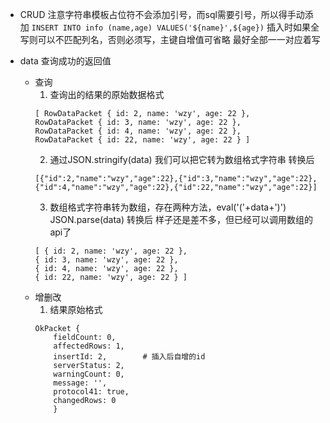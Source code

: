 - CRUD   注意字符串模板占位符不会添加引号，而sql需要引号，所以得手动添加
`INSERT INTO info (name,age) VALUES('${name}',${age})`    插入时如果全写则可以不匹配列名，否则必须写，主键自增值可省略 最好全部一一对应着写







- data   查询成功的返回值
    - 查询
        1. 查询出的结果的原始数据格式
        ```
        [ RowDataPacket { id: 2, name: 'wzy', age: 22 },
        RowDataPacket { id: 3, name: 'wzy', age: 22 },
        RowDataPacket { id: 4, name: 'wzy', age: 22 },
        RowDataPacket { id: 22, name: 'wzy', age: 22 } ]
        ```
        2. 通过JSON.stringify(data) 我们可以把它转为数组格式字符串   转换后
        ```
        [{"id":2,"name":"wzy","age":22},{"id":3,"name":"wzy","age":22},{"id":4,"name":"wzy","age":22},{"id":22,"name":"wzy","age":22}]
        ```
        3. 数组格式字符串转为数组，存在两种方法，eval('('+data+')')    JSON.parse(data)   转换后  样子还是差不多，但已经可以调用数组的api了
        ``` 
        [ { id: 2, name: 'wzy', age: 22 },
        { id: 3, name: 'wzy', age: 22 },
        { id: 4, name: 'wzy', age: 22 },
        { id: 22, name: 'wzy', age: 22 } ]
        ```
    - 增删改
        1. 结果原始格式
        ```
        OkPacket {
            fieldCount: 0,
            affectedRows: 1,
            insertId: 2,        # 插入后自增的id
            serverStatus: 2,
            warningCount: 0,
            message: '',
            protocol41: true,
            changedRows: 0 
            }
        ```
